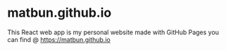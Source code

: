 # matbun.github.io
This React web app is my personal website made with GitHub Pages you can find @ https://matbun.github.io
